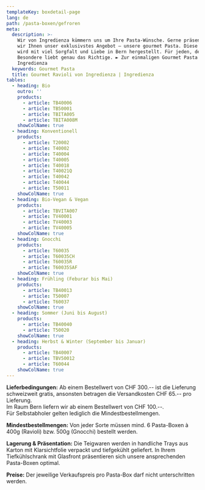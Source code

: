 ```yaml
---
templateKey: boxdetail-page
lang: de
path: /pasta-boxen/gefroren
meta:
  description: >-
    Wir von Ingredienza kümmern uns um Ihre Pasta-Wünsche. Gerne präsentieren
    wir Ihnen unser exklusivstes Angebot – unsere gourmet Pasta. Diese Pasta
    wird mit viel Sorgfalt und Liebe in Bern hergestellt. Für jeden, der das
    Besondere liebt genau das Richtige. ► Zur einmaligen Gourmet Pasta von
    Ingredienza
  keywords: Gourmet Pasta
  title: Gourmet Ravioli von Ingredienza | Ingredienza
tables:
  - heading: Bio
    outro: ''
    products:
      - article: TB40006
      - article: TB50001
      - article: TBITA005
      - article: TBITA008M
    showColName: true
  - heading: Konventionell
    products:
      - article: T20002
      - article: T40002
      - article: T40004
      - article: T40005
      - article: T40018
      - article: T40021Q
      - article: T40042
      - article: T40044
      - article: T50011
    showColName: true
  - heading: Bio-Vegan & Vegan
    products:
      - article: TBVITA007
      - article: TV40001
      - article: TV40003
      - article: TV40005
    showColName: true
  - heading: Gnocchi
    products:
      - article: T60035
      - article: T60035CH
      - article: T60035R
      - article: T60035SAF
    showColName: true
  - heading: Frühling (Feburar bis Mai)
    products:
      - article: TB40013
      - article: T50007
      - article: T60037
    showColName: true
  - heading: Sommer (Juni bis August)
    products:
      - article: TB40040
      - article: T50020
    showColName: true
  - heading: Herbst & Winter (September bis Januar)
    products:
      - article: TB40007
      - article: TBV50012
      - article: T60044
    showColName: true
---
```

**Lieferbedingungen:** Ab einem Bestellwert von CHF 300.-- ist die Lieferung schweizweit gratis, ansonsten betragen die Versandkosten CHF 65.-- pro Lieferung.\
Im Raum Bern liefern wir ab einem Bestellwert von CHF 100.--.\
Für Selbstabholer gelten lediglich die Mindestbestellmengen.

**Mindestbestellmengen:** Von jeder Sorte müssen mind. 6 Pasta-Boxen à 400g (Ravioli) bzw. 500g (Gnocchi) bestellt werden.

**Lagerung & Präsentation:** Die Teigwaren werden in handliche Trays aus Karton mit Klarsichtfolie verpackt und tiefgekühlt geliefert. In Ihrem Tiefkühlschrank mit Glasfront präsentieren sich unsere ansprechenden Pasta-Boxen optimal.

**Preise:** Der jeweilige Verkaufspreis pro Pasta-Box darf nicht unterschritten werden.
